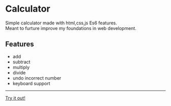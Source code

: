 # Calculator
Simple calculator made with html,css,js Es6 features.<br>
Meant to furture improve my foundations in web development.
## Features
* add
* subtract
* multiply
* divide
* undo incorrect number
* keyboard support
---
[Try it out!](https://newohtwo.github.io/calculator/)



